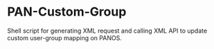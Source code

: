 # PAN-Custom-Group
Shell script for generating XML request and calling XML API to update custom user-group mapping on PANOS.
